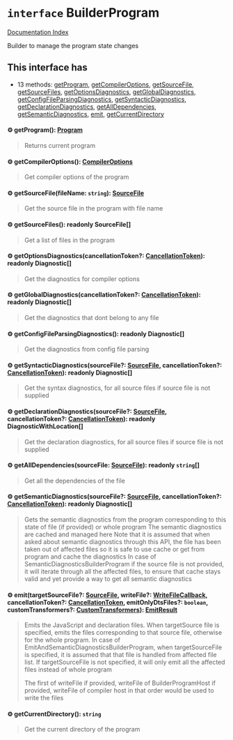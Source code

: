 # `interface` BuilderProgram

[Documentation Index](../README.md)

Builder to manage the program state changes

## This interface has

- 13 methods:
[getProgram](#-getprogram-program),
[getCompilerOptions](#-getcompileroptions-compileroptions),
[getSourceFile](#-getsourcefilefilename-string-sourcefile),
[getSourceFiles](#-getsourcefiles-readonly-sourcefile),
[getOptionsDiagnostics](#-getoptionsdiagnosticscancellationtoken-cancellationtoken-readonly-diagnostic),
[getGlobalDiagnostics](#-getglobaldiagnosticscancellationtoken-cancellationtoken-readonly-diagnostic),
[getConfigFileParsingDiagnostics](#-getconfigfileparsingdiagnostics-readonly-diagnostic),
[getSyntacticDiagnostics](#-getsyntacticdiagnosticssourcefile-sourcefile-cancellationtoken-cancellationtoken-readonly-diagnostic),
[getDeclarationDiagnostics](#-getdeclarationdiagnosticssourcefile-sourcefile-cancellationtoken-cancellationtoken-readonly-diagnosticwithlocation),
[getAllDependencies](#-getalldependenciessourcefile-sourcefile-readonly-string),
[getSemanticDiagnostics](#-getsemanticdiagnosticssourcefile-sourcefile-cancellationtoken-cancellationtoken-readonly-diagnostic),
[emit](#-emittargetsourcefile-sourcefile-writefile-writefilecallback-cancellationtoken-cancellationtoken-emitonlydtsfiles-boolean-customtransformers-customtransformers-emitresult),
[getCurrentDirectory](#-getcurrentdirectory-string)


#### ⚙ getProgram(): [Program](../interface.Program/README.md)

> Returns current program



#### ⚙ getCompilerOptions(): [CompilerOptions](../interface.CompilerOptions/README.md)

> Get compiler options of the program



#### ⚙ getSourceFile(fileName: `string`): [SourceFile](../interface.SourceFile/README.md)

> Get the source file in the program with file name



#### ⚙ getSourceFiles(): readonly SourceFile\[]

> Get a list of files in the program



#### ⚙ getOptionsDiagnostics(cancellationToken?: [CancellationToken](../interface.CancellationToken/README.md)): readonly Diagnostic\[]

> Get the diagnostics for compiler options



#### ⚙ getGlobalDiagnostics(cancellationToken?: [CancellationToken](../interface.CancellationToken/README.md)): readonly Diagnostic\[]

> Get the diagnostics that dont belong to any file



#### ⚙ getConfigFileParsingDiagnostics(): readonly Diagnostic\[]

> Get the diagnostics from config file parsing



#### ⚙ getSyntacticDiagnostics(sourceFile?: [SourceFile](../interface.SourceFile/README.md), cancellationToken?: [CancellationToken](../interface.CancellationToken/README.md)): readonly Diagnostic\[]

> Get the syntax diagnostics, for all source files if source file is not supplied



#### ⚙ getDeclarationDiagnostics(sourceFile?: [SourceFile](../interface.SourceFile/README.md), cancellationToken?: [CancellationToken](../interface.CancellationToken/README.md)): readonly DiagnosticWithLocation\[]

> Get the declaration diagnostics, for all source files if source file is not supplied



#### ⚙ getAllDependencies(sourceFile: [SourceFile](../interface.SourceFile/README.md)): readonly `string`\[]

> Get all the dependencies of the file



#### ⚙ getSemanticDiagnostics(sourceFile?: [SourceFile](../interface.SourceFile/README.md), cancellationToken?: [CancellationToken](../interface.CancellationToken/README.md)): readonly Diagnostic\[]

> Gets the semantic diagnostics from the program corresponding to this state of file (if provided) or whole program
> The semantic diagnostics are cached and managed here
> Note that it is assumed that when asked about semantic diagnostics through this API,
> the file has been taken out of affected files so it is safe to use cache or get from program and cache the diagnostics
> In case of SemanticDiagnosticsBuilderProgram if the source file is not provided,
> it will iterate through all the affected files, to ensure that cache stays valid and yet provide a way to get all semantic diagnostics



#### ⚙ emit(targetSourceFile?: [SourceFile](../interface.SourceFile/README.md), writeFile?: [WriteFileCallback](../type.WriteFileCallback/README.md), cancellationToken?: [CancellationToken](../interface.CancellationToken/README.md), emitOnlyDtsFiles?: `boolean`, customTransformers?: [CustomTransformers](../interface.CustomTransformers/README.md)): [EmitResult](../interface.EmitResult/README.md)

> Emits the JavaScript and declaration files.
> When targetSource file is specified, emits the files corresponding to that source file,
> otherwise for the whole program.
> In case of EmitAndSemanticDiagnosticsBuilderProgram, when targetSourceFile is specified,
> it is assumed that that file is handled from affected file list. If targetSourceFile is not specified,
> it will only emit all the affected files instead of whole program
> 
> The first of writeFile if provided, writeFile of BuilderProgramHost if provided, writeFile of compiler host
> in that order would be used to write the files



#### ⚙ getCurrentDirectory(): `string`

> Get the current directory of the program



